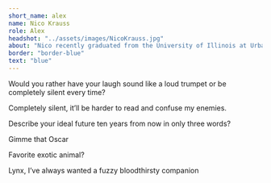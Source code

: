 ```yaml
---
short_name: alex
name: Nico Krauss
role: Alex
headshot: "../assets/images/NicoKrauss.jpg"
about: "Nico recently graduated from the University of Illinois at Urbana-Champaign with a BFA in acting and began working in Chicago. After doing a few projects in the Windy City, he completed a long awaited move to Los Angeles and has been there admiring palm trees and considering going to the beach since the year began."
border: "border-blue"
text: "blue"
---
```

<p class="question">Would you rather have your laugh sound like a loud trumpet or be completely silent every time?</p>

<p class="answer">Completely silent, it’ll be harder to read and confuse my enemies.</p>

<p class="question">Describe your ideal future ten years from now in only three words?</p>

<p class="answer">Gimme that Oscar</p>

<p class="question">Favorite exotic animal?</p>

<p class="answer">Lynx, I’ve always wanted a fuzzy bloodthirsty companion</p>
